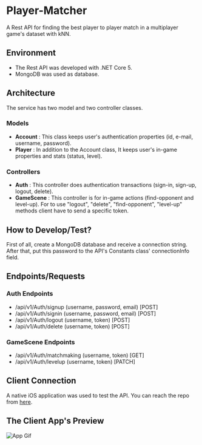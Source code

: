 # Player-Matcher
A Rest API for finding the best player to player match in a multiplayer game's dataset with kNN. </br>

## Environment
- The Rest API was developed with .NET Core 5.
- MongoDB was used as database.

## Architecture
The service has two model and two controller classes. </br>

### Models
- **Account** : This class keeps user's authentication properties (id, e-mail, username, password). 
- **Player** : In addition to the Account class, It keeps user's in-game properties and stats (status, level).

### Controllers
- **Auth** : This controller does authentication transactions (sign-in, sign-up, logout, delete).
- **GameScene** : This controller is for in-game actions (find-opponent and level-up).
For to use "logout", "delete", "find-opponent", "level-up" methods client have to send a specific token.

## How to Develop/Test?
First of all, create a MongoDB database and receive a connection string. After that, put this password to the API's Constants class' connectionInfo field.

## Endpoints/Requests
### Auth Endpoints
- /api/v1/Auth/signup (username, password, email) [POST]
- /api/v1/Auth/signin (username, password, email) [POST]
- /api/v1/Auth/logout (username, token) [POST]
- /api/v1/Auth/delete (username, token) [POST]
### GameScene Endpoints
- /api/v1/Auth/matchmaking (username, token) [GET]
- /api/v1/Auth/levelup (username, token) [PATCH]

## Client Connection
A native iOS application was used to test the API. You can reach the repo from [here](https://github.com/BurakGomec/Player-Matcher-iOS-App). </br>

## The Client App's Preview
![App Gif](https://github.com/BurakGomec/Player-Matcher-iOS-App/blob/main/screen.gif)




